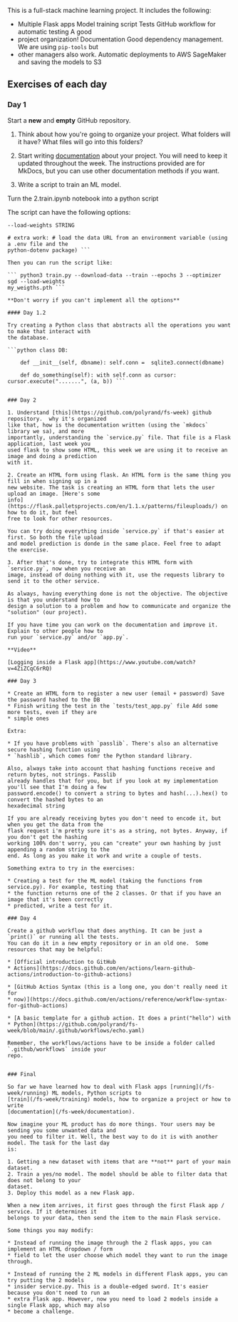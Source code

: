 This is a full-stack machine learning project. It includes the following:

* Multiple Flask apps Model training script Tests GitHub workflow for automatic testing A good
* project organization!  Documentation Good dependency management. We are using `pip-tools` but
* other managers also work.  Automatic deployments to AWS SageMaker and saving the models to S3

## Exercises of each day

### Day 1

Start a **new** and **empty** GitHub repository.

1. Think about how you're going to organize your project. What folders will it have? What files will
go into this folders?
2. Start writing [documentation](/fs-week/documentation) about your project. You will need to keep
it updated throughout the week. The instructions provided are for MkDocs, but you can use other
documentation methods if you want.

3. Write a script to train an ML model.

Turn the 2.train.ipynb notebook into a python script

The script can have the following options:

``` --download-data --train --epochs INT (it should have a default) --optimizer STRING
--load-weights STRING
    
# extra work: # load the data URL from an environment variable (using a .env file and the
python-dotenv package) ```

Then you can run the script like:

``` python3 train.py --download-data --train --epochs 3 --optimizer sgd --load-weights
my_weigths.pth ```

**Don't worry if you can't implement all the options**

#### Day 1.2

Try creating a Python class that abstracts all the operations you want to make that interact with
the database.

```python class DB:

    def __init__(self, dbname): self.conn =  sqlite3.connect(dbname)
		
    def do_something(self): with self.conn as cursor: cursor.execute(".......", (a, b)) ```


### Day 2

1. Understand [this](https://github.com/polyrand/fs-week) github repository.  why it's organized
like that, how is the documentation written (using the `mkdocs` library we sa), and more
importantly, understanding the `service.py` file. That file is a Flask application, last week you
used flask to show some HTML, this week we are using it to receive an image and doing a prediction
with it.

2. Create an HTML form using flask. An HTML form is the same thing you fill in when signing up in a
new website. The task is creating an HTML form that lets the user upload an image. [Here's some
info](https://flask.palletsprojects.com/en/1.1.x/patterns/fileuploads/) on how to do it, but feel
free to look for other resources.

You can try doing everything inside `service.py` if that's easier at first. So both the file upload
and model prediction is donde in the same place. Feel free to adapt the exercise.

3. After that's done, try to integrate this HTML form with `service.py`, now when you receive an
image, instead of doing nothing with it, use the requests library to send it to the other service.

As always, having everything done is not the objective. The objective is that you understand how to
design a solution to a problem and how to communicate and organize the "solution" (our project).

If you have time you can work on the documentation and improve it. Explain to other people how to
run your `service.py` and/or `app.py`.

**Video**

[Logging inside a Flask app](https://www.youtube.com/watch?v=4ZiZCqC6rRQ)

### Day 3

* Create an HTML form to register a new user (email + password) Save the password hashed to the DB
* Finish writing the test in the `tests/test_app.py` file Add some more tests, even if they are
* simple ones

Extra:

* If you have problems with `passlib`. There's also an alternative secure hashing function using
* `hashlib`, which comes fomr the Python standard library.

Also, always take into account that hashing functions receive and return bytes, not strings. Passlib
already handles that for you, but if you look at my implementation you'll see that I'm doing a few
password.encode() to convert a string to bytes and hash(...).hex() to convert the hashed bytes to an
hexadecimal string

If you are already receiving bytes you don't need to encode it, but when you get the data from the
flask request i'm pretty sure it's as a string, not bytes. Anyway, if you don't get the hashing
working 100% don't worry, you can "create" your own hashing by just appending a random string to the
end. As long as you make it work and write a couple of tests.

Something extra to try in the exercises:

* Creating a test for the ML model (taking the functions from service.py). For example, testing that
* the function returns one of the 2 classes. Or that if you have an image that it's been correctly
* predicted, write a test for it.

### Day 4

Create a github workflow that does anything. It can be just a `print()` or running all the tests.
You can do it in a new empty repository or in an old one.  Some resources that may be helpful:

* [Official introduction to GitHub
* Actions](https://docs.github.com/en/actions/learn-github-actions/introduction-to-github-actions)

* [GitHub Actios Syntax (this is a long one, you don't really need it for
* now)](https://docs.github.com/en/actions/reference/workflow-syntax-for-github-actions)

* [A basic template for a github action. It does a print("hello") with
* Python](https://github.com/polyrand/fs-week/blob/main/.github/workflows/echo.yaml)

Remember, the workflows/actions have to be inside a folder called `.github/workflows` inside your
repo.


### Final

So far we have learned how to deal with Flask apps [running](/fs-week/running) ML models, Python scripts to
[train](/fs-week/training) models, how to organize a project or how to write
[documentation](/fs-week/documentation).

Now imagine your ML product has do more things. Your users may be sending you some unwanted data and
you need to filter it. Well, the best way to do it is with another model. The task for the last day
is:

1. Getting a new dataset with items that are **not** part of your main dataset.
2. Train a yes/no model. The model should be able to filter data that does not belong to your
dataset.
3. Deploy this model as a new Flask app.

When a new item arrives, it first goes through the first Flask app / service. If it determines it
belongs to your data, then send the item to the main Flask service.

Some things you may modify:

* Instead of running the image through the 2 flask apps, you can implement an HTML dropdown / form
* field to let the user choose which model they want to run the image through.

* Instead of running the 2 ML models in different Flask apps, you can try putting the 2 models
* insider service.py. This is a double-edged sword. It's easier because you don't need to run an
* extra Flask app. However, now you need to load 2 models inside a single Flask app, which may also
* become a challenge.
